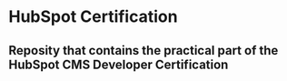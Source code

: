 # HubSpot Certification 

## Reposity that contains the practical part of the HubSpot CMS Developer Certification <br><br>